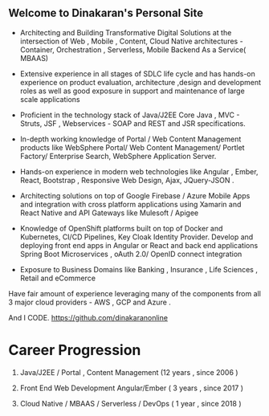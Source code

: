 ## Welcome to Dinakaran's Personal Site 

- Architecting and Building Transformative Digital Solutions at the intersection of Web , Mobile , Content, Cloud Native architectures - Container, Orchestration , Serverless, Mobile Backend As a Service( MBAAS) 

- Extensive experience in all stages of SDLC life cycle and has hands-on experience on product evaluation, architecture ,design and development roles as well as good exposure in support and maintenance of large scale applications 

- Proficient in the technology stack of Java/J2EE Core Java , MVC - Struts, JSF , Webservices - SOAP and REST and JSR specifications. 

- In-depth working knowledge of Portal / Web Content Management products like WebSphere Portal/ Web Content Management/ Portlet Factory/ Enterprise Search, WebSphere Application Server. 

- Hands-on experience in modern web technologies like Angular , Ember, React, Bootstrap , Responsive Web Design, Ajax, JQuery-JSON . 

- Architecting solutions on top of Google Firebase / Azure Mobile Apps and integration with cross platform applications using Xamarin and React Native and API Gateways like Mulesoft / Apigee

- Knowledge of  OpenShift platforms built on top of Docker and Kubernetes, CI/CD Pipelines, Key Cloak Identity Provider. Develop and deploying front end apps in Angular or React and back end applications Spring Boot Microservices , oAuth 2.0/ OpenID connect integration 


- Exposure to Business Domains like Banking , Insurance , Life Sciences , Retail and eCommerce 

Have fair amount of experience leveraging many of the components from all 3 major cloud providers - AWS , GCP and Azure . 

And I CODE. https://github.com/dinakaranonline

# Career Progression 

1. Java/J2EE / Portal , Content Management (12 years , since 2006 ) 

2. Front End Web Development Angular/Ember ( 3 years , since 2017 )

3. Cloud Native / MBAAS / Serverless / DevOps ( 1 year , since 2018 )


